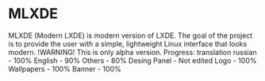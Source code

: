 # MLXDE
MLXDE (Modern LXDE) is modern version of LXDE. The goal of the project is to provide the user with a simple, lightweight Linux interface that looks modern.
!WARNING! This is only alpha version.
Progress:
translation 
russian - 100%
English - 90%
Others - 80%
Desing
Panel - Not edited
Logo - 100%
Wallpapers - 100%
Banner - 100%
